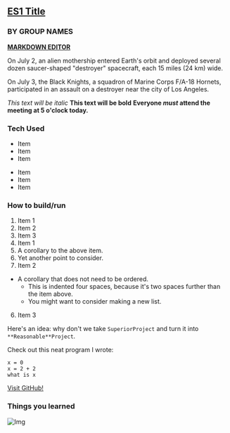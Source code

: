 ## [ES1 Title](https://github.com/CMU-EM2/expanded-theater-F15/tree/master/dmoore1/ES1)
### BY GROUP NAMES

**[MARKDOWN EDITOR](http://dillinger.io/)**


On July 2, an alien mothership entered Earth's orbit and deployed several dozen saucer-shaped "destroyer" spacecraft, each 15 miles (24 km) wide.

On July 3, the Black Knights, a squadron of Marine Corps F/A-18 Hornets, participated in an assault on a destroyer near the city of Los Angeles.

*This text will be italic*
**This text will be bold**
**Everyone _must_ attend the meeting at 5 o'clock today.**

### Tech Used

* Item
* Item
* Item

- Item
- Item
- Item

### How to build/run

1. Item 1
2. Item 2
3. Item 3
4. Item 1
  1. A corollary to the above item.
  2. Yet another point to consider.
5. Item 2
  * A corollary that does not need to be ordered.
    * This is indented four spaces, because it's two spaces further than the item above.
    * You might want to consider making a new list.
6. Item 3


Here's an idea: why don't we take `SuperiorProject` and turn it into `**Reasonable**Project`.

Check out this neat program I wrote:

```
x = 0
x = 2 + 2
what is x
```

[Visit GitHub!](https://www.github.com)

### Things you learned

![Img](http://makeitdoathing.com/files/gimgs/1_478049_993516508035_82240271_o_v2.jpg)
